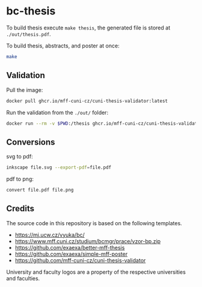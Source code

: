# bc-thesis

To build thesis execute `make thesis`, the generated file is stored at `./out/thesis.pdf`.

To build thesis, abstracts, and poster at once:

```bash
make
```

## Validation

Pull the image:

```bash
docker pull ghcr.io/mff-cuni-cz/cuni-thesis-validator:latest
```

Run the validation from the `./out/` folder:

```bash
docker run --rm -v $PWD:/thesis ghcr.io/mff-cuni-cz/cuni-thesis-validator verify /thesis/thesis.pdf |grep validationReports
```

## Conversions

svg to pdf:

```bash
inkscape file.svg --export-pdf=file.pdf
```

pdf to png:

```bash
convert file.pdf file.png
```

## Credits

The source code in this repository is based on the following templates.

- https://mj.ucw.cz/vyuka/bc/
- https://www.mff.cuni.cz/studium/bcmgr/prace/vzor-bp.zip
- https://github.com/exaexa/better-mff-thesis
- https://github.com/exaexa/simple-mff-poster
- https://github.com/mff-cuni-cz/cuni-thesis-validator

University and faculty logos are a property of the respective universities and faculties.
